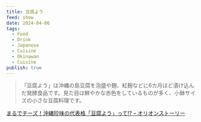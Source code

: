 ```yaml
---
title: 豆腐よう
feed: show
date: 2024-04-06
tags:
  - Food
  - Drink
  - Japanese
  - Cuisine
  - Okinawan
  - Cuisine
publish: true
---
```

> 「豆腐よう」は沖縄の島豆腐を泡盛や麹、紅麹などに6カ月ほど漬け込んだ発酵食品です。見た目は鮮やかな赤色をしているものが多く、小鉢サイズの小さな豆腐料理です。

[まるでチーズ！沖縄珍味の代表格「豆腐よう」って!? – オリオンストーリー](https://www.orionbeer.co.jp/story/tofuyo/)